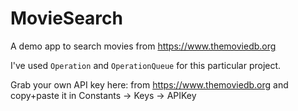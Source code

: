 # MovieSearch
A demo app to search movies from https://www.themoviedb.org

I've used `Operation` and `OperationQueue` for this particular project.

Grab your own API key here: from https://www.themoviedb.org and copy+paste it in Constants -> Keys -> APIKey
